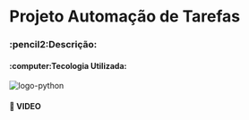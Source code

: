 <h1>Projeto Automação de Tarefas</h1>
<h3>:pencil2:Descrição:</h3>
<p></p>

<h4>:computer:Tecologia Utilizada:</h4>
<img src="https://img.shields.io/badge/Python-3776AB?style=for-the-badge&logo=python&logoColor=white" alt="logo-python"/>
<br>
<h4>🎥 VIDEO</h4>
